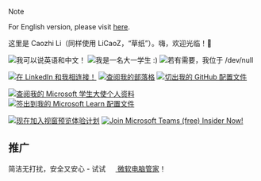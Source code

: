 > [!NOTE]
> 
> For English version, please visit [here](./README.md).

这里是 Caozhi Li（同样使用 LiCaoZ，“草纸”）。嗨，欢迎光临！👋

![我可以说英语和中文！](https://img.shields.io/badge/英语/中文-blue?style=flat-square&label=语言) ![我是一名大一学生 :)](https://img.shields.io/badge/本科_%284%20年中的第%201%20年%29-purple?style=flat-square&label=教育) ![若有需要，我位于 /dev/null](https://img.shields.io/badge//dev/null-white?style=flat-square&label=位置)

[![在 LinkedIn 和我相连接！](https://img.shields.io/badge/LinkedIn-%230A66C2?style=for-the-badge&logo=linkedin)](https://www.linkedin.com/in/caozhi-li/) [![查阅我的部落格](https://img.shields.io/badge/博客_[仅中文]-gray?style=for-the-badge&logo=wordpress)](https://blog.licaoz.com/) [![切出我的 GitHub 配置文件](https://img.shields.io/badge/GitHub-%23181717?style=for-the-badge&logo=github)](https://github.com/LiCaoZ)

[![查阅我的 Microsoft 学生大使个人资料](https://img.shields.io/badge/Microsoft%20学生大使-%237fba00?style=for-the-badge)](https://mvp.microsoft.com/studentambassadors/profile/1d57cd2f-1aa6-470d-96c7-3609269bb3c2?wt.mc_id=studentamb_203301) [![签出到我的 Microsoft Learn 配置文件](https://img.shields.io/badge/Microsoft%20Learn-%2300a4ef?style=for-the-badge)](https://learn.microsoft.com/users/caozhi-li/?wt.mc_id=studentamb_203301)

[![现在加入视窗预览体验计划]( https://img.shields.io/badge/Windows_预览体验计划-%230079d5?style=for-the-badge)](https://www.microsoft.com/en-us/windowsinsider/about-windows-insider-program?referral=R50Y5L71&wt.mc_id=studentamb_203301) [![Join Microsoft Teams (free) Insider Now!](https://img.shields.io/badge/Teams_Insider-%23464EB8?style=for-the-badge)](https://insider.teams.com/?wt.mc_id=studentamb_203301)

## 推广

简洁无打扰，安全又安心 - 试试 [<img src="https://pcmanager.microsoft.com/favicon.ico" width="16px" /> 微软电脑管家](https://pcmanager.microsoft.com/zh-cn?wt.mc_id=studentamb_203301)！
